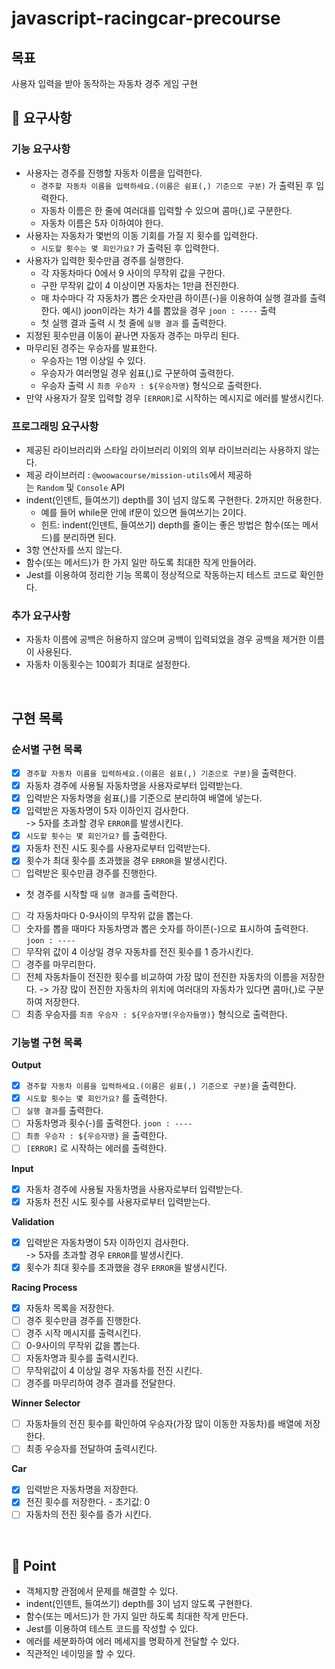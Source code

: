 # javascript-racingcar-precourse

## 목표

사용자 입력을 받아 동작하는 자동차 경주 게임 구현

## 🙏 요구사항

### 기능 요구사항

- 사용자는 경주를 진행할 자동차 이름을 입력한다.
  - `경주할 자동차 이름을 입력하세요.(이름은 쉼표(,) 기준으로 구분)` 가 출력된 후 입력한다.
  - 자동차 이름은 한 줄에 여러대를 입력할 수 있으며 콤마(,)로 구분한다.
  - 자동차 이름은 5자 이하여야 한다.
- 사용자는 자동차가 몇번의 이동 기회를 가질 지 횟수를 입력한다.
  - `시도할 횟수는 몇 회인가요?` 가 출력된 후 입력한다.
- 사용자가 입력한 횟수만큼 경주를 실행한다.
  - 각 자동차마다 0에서 9 사이의 무작위 값을 구한다.
  - 구한 무작위 값이 4 이상이면 자동차는 1만큼 전진한다.
  - 매 차수마다 각 자동차가 뽑은 숫자만큼 하이픈(-)을 이용하여 실행 결과를 출력한다.
    예시) joon이라는 차가 4를 뽑았을 경우 `joon : ----` 출력
  - 첫 실행 결과 출력 시 첫 줄에 `실행 결과` 를 출력한다.
- 지정된 횟수만큼 이동이 끝나면 자동자 경주는 마무리 된다.
- 마무리된 경주는 우승자를 발표한다.
  - 우승자는 1명 이상일 수 있다.
  - 우승자가 여러명일 경우 쉼표(,)로 구분하여 출력한다.
  - 우승자 출력 시 `최종 우승자 : ${우승자명}` 형식으로 출력한다.
- 만약 사용자가 잘못 입력할 경우 `[ERROR]`로 시작하는 메시지로 에러를 발생시킨다.

### 프로그래밍 요구사항

- 제공된 라이브러리와 스타일 라이브러리 이외의 외부 라이브러리는 사용하지 않는다.
- 제공 라이브러리 : `@woowacourse/mission-utils`에서 제공하는 `Random` 및 `Console` API
- indent(인덴트, 들여쓰기) depth를 3이 넘지 않도록 구현한다. 2까지만 허용한다.
  - 예를 들어 while문 안에 if문이 있으면 들여쓰기는 2이다.
  - 힌트: indent(인덴트, 들여쓰기) depth를 줄이는 좋은 방법은 함수(또는 메서드)를 분리하면 된다.
- 3항 연산자를 쓰지 않는다.
- 함수(또는 메서드)가 한 가지 일만 하도록 최대한 작게 만들어라.
- Jest를 이용하여 정리한 기능 목록이 정상적으로 작동하는지 테스트 코드로 확인한다.

### 추가 요구사항

- 자동차 이름에 공백은 허용하지 않으며 공백이 입력되었을 경우 공백을 제거한 이름이 사용된다.
- 자동차 이동횟수는 100회가 최대로 설정한다.

<br/>

## 구현 목록

### 순서별 구현 목록

- [x] `경주할 자동차 이름을 입력하세요.(이름은 쉼표(,) 기준으로 구분)`을 출력한다.
- [x] 자동차 경주에 사용될 자동차명을 사용자로부터 입력받는다.
- [x] 입력받은 자동차명을 쉼표(,)를 기준으로 분리하여 배열에 넣는다.
- [x] 입력받은 자동차명이 5자 이하인지 검사한다.  
       -> 5자를 초과할 경우 `ERROR`를 발생시킨다.
- [x] `시도할 횟수는 몇 회인가요?` 를 출력한다.
- [x] 자동차 전진 시도 횟수를 사용자로부터 입력받는다.
- [x] 횟수가 최대 횟수를 초과했을 경우 `ERROR`을 발생시킨다.
- [ ] 입력받은 횟수만큼 경주를 진행한다.
- 첫 경주를 시작할 때 `실행 결과`를 출력한다.
- [ ] 각 자동차마다 0-9사이의 무작위 값을 뽑는다.
- [ ] 숫자를 뽑을 때마다 자동차명과 뽑은 숫자를 하이픈(-)으로 표시하여 출력한다. `joon : ----`
- [ ] 무작위 값이 4 이상일 경우 자동차를 전진 횟수를 1 증가시킨다.
- [ ] 경주를 마무리한다.
- [ ] 전체 자동차들이 전진한 횟수를 비교하여 가장 많이 전진한 자동차의 이름을 저장한다.
      -> 가장 많이 전진한 자동차의 위치에 여러대의 자동차가 있다면 콤마(,)로 구분하여 저장한다.
- [ ] 최종 우승자를 `최종 우승자 : ${우승자명(우승자들명)}` 형식으로 출력한다.

### 기능별 구현 목록

**Output**

- [x] `경주할 자동차 이름을 입력하세요.(이름은 쉼표(,) 기준으로 구분)`을 출력한다.
- [x] `시도할 횟수는 몇 회인가요?` 를 출력한다.
- [ ] `실행 결과`를 출력한다.
- [ ] 자동차명과 횟수(-)를 출력한다. `joon : ----`
- [ ] `최종 우승자 : ${우승자명}` 을 출력한다.
- [ ] `[ERROR]` 로 시작하는 에러를 출력한다.

**Input**

- [x] 자동차 경주에 사용될 자동차명을 사용자로부터 입력받는다.
- [x] 자동차 전진 시도 횟수를 사용자로부터 입력받는다.

**Validation**

- [x] 입력받은 자동차명이 5자 이하인지 검사한다.  
       -> 5자를 초과할 경우 `ERROR`를 발생시킨다.
- [x] 횟수가 최대 횟수를 초과했을 경우 `ERROR`을 발생시킨다.

**Racing Process**

- [x] 자동차 목록을 저장한다.
- [ ] 경주 횟수만큼 경주를 진행한다.
- [ ] 경주 시작 메시지를 출력시킨다.
- [ ] 0-9사이의 무작위 값을 뽑는다.
- [ ] 자동차명과 횟수를 출력시킨다.
- [ ] 무작위값이 4 이상일 경우 자동차를 전진 시킨다.
- [ ] 경주를 마무리하여 경주 결과를 전달한다.

**Winner Selector**

- [ ] 자동차들의 전진 횟수를 확인하여 우승자(가장 많이 이동한 자동차)를 배열에 저장한다.
- [ ] 최종 우승자를 전달하여 출력시킨다.

**Car**

- [x] 입력받은 자동차명을 저장한다.
- [x] 전진 횟수를 저장한다. - 초기값: 0
- [ ] 자동차의 전진 횟수를 증가 시킨다.

<br/>

## 🧐 Point

- 객체지향 관점에서 문제를 해결할 수 있다.
- indent(인덴트, 들여쓰기) depth를 3이 넘지 않도록 구현한다.
- 함수(또는 메서드)가 한 가지 일만 하도록 최대한 작게 만든다.
- Jest를 이용하여 테스트 코드를 작성할 수 있다.
- 에러를 세분화하여 에러 메세지를 명확하게 전달할 수 있다.
- 직관적인 네이밍을 할 수 있다.
